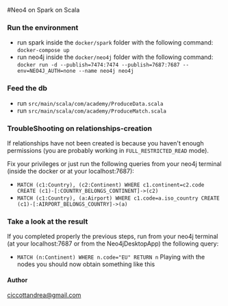 #Neo4 on Spark on Scala

### Run the environment
- run spark inside the `docker/spark` folder with the following command: `docker-compose up`
- run neo4j inside the `docker/neo4j` folder with the following command: `docker run -d --publish=7474:7474 --publish=7687:7687 --env=NEO4J_AUTH=none --name neo4j neo4j`

### Feed the db
- run `src/main/scala/com/academy/ProduceData.scala`
- run `src/main/scala/com/academy/ProduceMatch.scala`

### TroubleShooting on relationships-creation
If relationships have not been created is because you haven't enough permissions (you are probably working in `FULL_RESTRICTED_READ` mode).

Fix your privileges or just run the following queries from your neo4j terminal (inside the docker or at your localhost:7687):
- `MATCH (c1:Country), (c2:Continent) WHERE c1.continent=c2.code CREATE (c1)-[:COUNTRY_BELONGS_CONTINENT]->(c2)`
- `MATCH (c1:Country), (a:Airport) WHERE c1.code=a.iso_country CREATE (c1)-[:AIRPORT_BELONGS_COUNTRY]->(a)`

### Take a look at the result
If you completed properly the previous steps, run from your neo4j terminal (at your localhost:7687 or from the Neo4jDesktopApp) the following query:
- `MATCH (n:Continent) WHERE n.code="EU" RETURN n`
Playing with the nodes you should now obtain something like this
  
#### Author
ciccottandrea@gmail.com